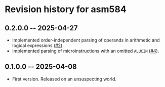 # Revision history for asm584

## 0.2.0.0 -- 2025-04-27

- Implemented order-independent parsing of operands in arithmetic and logical expressions ([#2](https://github.com/kodemeister/asm584/issues/2)).
- Implemented parsing of microinstructions with an omitted `ALUCIN` ([#4](https://github.com/kodemeister/asm584/issues/4)).

## 0.1.0.0 -- 2025-04-08

- First version. Released on an unsuspecting world.
